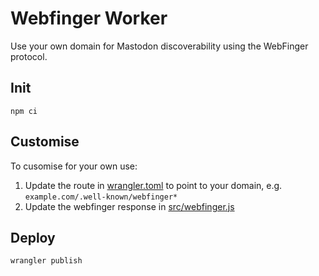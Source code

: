 # Webfinger Worker

Use your own domain for Mastodon discoverability using the WebFinger protocol.

## Init

`npm ci`

## Customise

To cusomise for your own use:

1. Update the route in [wrangler.toml](./wrangler.toml) to point to your domain, e.g. `example.com/.well-known/webfinger*`
1. Update the webfinger response in [src/webfinger.js](./src/webfinger.js)

## Deploy

`wrangler publish`
